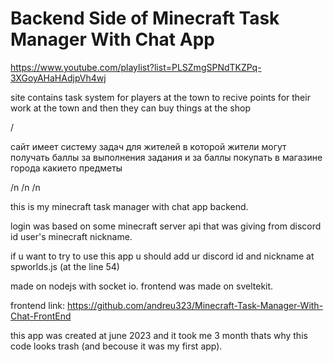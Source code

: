 ﻿# Backend Side of Minecraft Task Manager With Chat App
 
https://www.youtube.com/playlist?list=PLSZmgSPNdTKZPq-3XGoyAHaHAdjpVh4wj


site contains task system for players at the town to recive points for their work at the town and then they can buy things at the shop

/

сайт имеет систему задач для жителей в которой жители могут получать баллы за выполнения задания и за баллы покупать в магазине города какието предметы

/n
/n
/n

this is my minecraft task manager with chat app backend.

login was based on some minecraft server api that was giving from discord id user's minecraft nickname.

if u want to try to use this app u should  add ur discord id and nickname at spworlds.js (at the line 54)


made on nodejs with socket io. frontend was made on sveltekit.

frontend link: https://github.com/andreu323/Minecraft-Task-Manager-With-Chat-FrontEnd

this app was created at june 2023 and it took me 3 month thats why this code looks trash (and becouse it was my first app).
